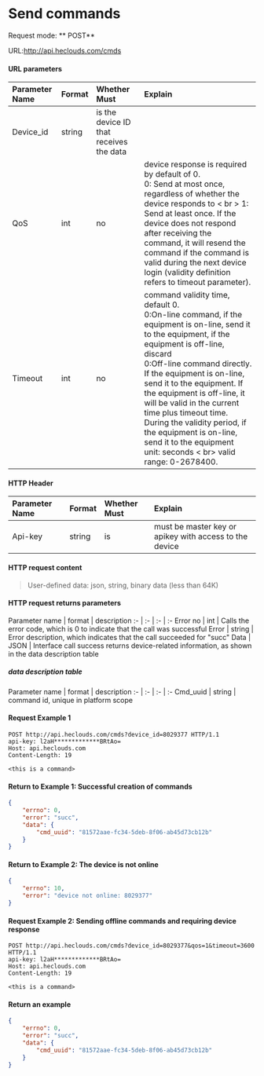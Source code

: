 # Send commands
Request mode: ** POST**

URL:http://api.heclouds.com/cmds

#### URL parameters
Parameter Name | Format | Whether Must | Explain
:- | :- | :- | :- 
Device_id | string | is the device ID that receives the data
QoS | int | no | device response is required by default of 0. <br> 0: Send at most once, regardless of whether the device responds to < br > 1: Send at least once. If the device does not respond after receiving the command, it will resend the command if the command is valid during the next device login (validity definition refers to timeout parameter).
Timeout | int | no | command validity time, default 0. <br> 0:On-line command, if the equipment is on-line, send it to the equipment, if the equipment is off-line, discard <br> 0:Off-line command directly. If the equipment is on-line, send it to the equipment. If the equipment is off-line, it will be valid in the current time plus timeout time. During the validity period, if the equipment is on-line, send it to the equipment <br> unit: seconds < br> valid range: 0-2678400.

#### HTTP Header
Parameter Name | Format | Whether Must | Explain
:- | :- | :- | :- 
Api-key | string | is | must be master key or apikey with access to the device


#### HTTP request content
> User-defined data: json, string, binary data (less than 64K)

#### HTTP request returns parameters
Parameter name | format | description
:- | :- | :- | :- 
Error no | int | Calls the error code, which is 0 to indicate that the call was successful
Error | string | Error description, which indicates that the call succeeded for "succ"
Data | JSON | Interface call success returns device-related information, as shown in the data description table

##### data description table
Parameter name | format | description
:- | :- | :- | :- 
Cmd_uuid | string | command id, unique in platform scope


#### Request Example 1


```text
POST http://api.heclouds.com/cmds?device_id=8029377 HTTP/1.1
api-key: l2aH*************BRtAo=
Host: api.heclouds.com
Content-Length: 19

<this is a command>
```

#### Return to Example 1: Successful creation of commands
```json
{
    "errno": 0,
    "error": "succ",
    "data": {
        "cmd_uuid": "81572aae-fc34-5deb-8f06-ab45d73cb12b"
    }
}
```
#### Return to Example 2: The device is not online
```json
{
    "errno": 10,
    "error": "device not online: 8029377"
}
```


#### Request Example 2: Sending offline commands and requiring device response


```text
POST http://api.heclouds.com/cmds?device_id=8029377&qos=1&timeout=3600 HTTP/1.1
api-key: l2aH*************BRtAo=
Host: api.heclouds.com
Content-Length: 19

<this is a command>
```

#### Return an example
```json
{
    "errno": 0,
    "error": "succ",
    "data": {
        "cmd_uuid": "81572aae-fc34-5deb-8f06-ab45d73cb12b"
    }
}
```